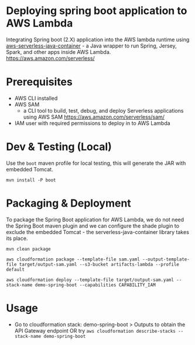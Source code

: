 Deploying spring boot application to AWS Lambda
=
Integrating Spring boot (2.X) application into the AWS lambda runtime using [aws-serverless-java-container](https://github.com/awslabs/aws-serverless-java-container) - a Java wrapper to run Spring, Jersey, Spark, and other apps inside AWS Lambda. https://aws.amazon.com/serverless/

Prerequisites
===
* AWS CLI installed
* AWS SAM
    * a CLI tool to build, test, debug, and deploy Serverless applications using AWS SAM https://aws.amazon.com/serverless/sam/
* IAM user with required permissions to deploy in to AWS Lambda


Dev  & Testing (Local) 
===
Use the `boot` maven profile for local testing, this will generate the JAR with  embedded Tomcat.

`mvn install -P boot` 


Packaging & Deployment
===
To package the Spring Boot application for AWS Lambda, we do not need the Spring Boot maven plugin and we can configure the shade plugin to exclude the embedded Tomcat - the serverless-java-container library takes its place.

```
mvn clean package

aws cloudformation package --template-file sam.yaml --output-template-file target/output-sam.yaml --s3-bucket artifacts-lambda --profile default

aws cloudformation deploy --template-file target/output-sam.yaml --stack-name demo-spring-boot --capabilities CAPABILITY_IAM
```

Usage
===
* Go to cloudformation stack: demo-spring-boot > Outputs to obtain the API Gateway endpoint OR try `aws cloudformation describe-stacks --stack-name demo-spring-boot`

